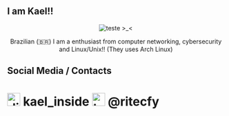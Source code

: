 ## I am Kael!!

<p align="center">
  <img src="https://github.com/user-attachments/assets/765ce3c4-da36-4ee5-90d2-f003f6caa28d" alt="teste"> >_<
                                                                                                             

</p>
<p align="center"> 
  Brazilian (🇧🇷) I am a enthusiast from computer networking, cybersecurity and Linux/Unix!! (They uses Arch Linux)
</p>

## Social Media / Contacts

#  <img src="https://cdn.prod.website-files.com/6257adef93867e50d84d30e2/636e0a6918e57475a843f59f_icon_clyde_black_RGB.svg" alt="discord" width="30" height="30">  kael_inside <img src="https://www.svgrepo.com/show/452115/telegram.svg" alt="telegram" width="30" height="30">  @ritecfy
  


